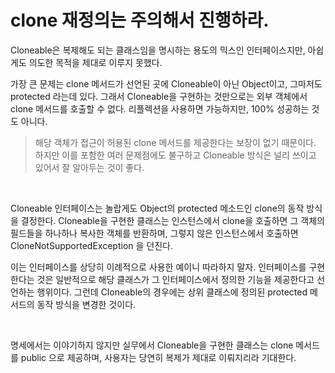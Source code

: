 # clone 재정의는 주의해서 진행하라.

Cloneable은 복제해도 되는 클래스임을 명시하는 용도의 믹스인 인터페이스지만, 아쉽게도 의도한 목적을 제대로 이루지 못했다.

가장 큰 문제는 clone 메서드가 선언된 곳에 Cloneable이 아닌 Object이고, 그마저도 protected 라는데 있다. 그래서 Cloneable을 구현하는 것만으로는 외부 객체에서 clone 메서드를 호출할 수 없다. 리플렉션을 사용하면 가능하지만, 100% 성공하는 것도 아니다. 

> 해당 객체가 접근이 허용된 clone 메서드를  제공한다는 보장이 없기 때문이다. 하지만 이를 포함한 여러 문제점에도 불구하고 Cloneable 방식은 널리 쓰이고 있어서 잘 알아두는 것이 좋다.


<br>

Cloneable 인터페이스는 놀랍게도 Object의 protected 메소드인 clone의 동작 방식을 결정한다. Cloneable을 구현한 클래스는 인스턴스에서 clone을 호출하면 그 객체의 필드들을 하나하나 복사한 객체를 반환하며, 그렇지 않은 인스턴스에서 호출하면 CloneNotSupportedException 을 던진다. 

이는 인터페이스를 상당히 이례적으로 사용한 예이니 따라하지 말자. 인터페이스를 구현한다는 것은 일반적으로 해당 클래스가 그 인터페이스에서 정의한 기능을 제공한다고 선언하는 행위이다. 
그런데 Cloneable의 경우에는 상위 클래스에 정의된 protected 메서드의 동작 방식을 변경한 것이다.

<br>

명세에서는 이야기하지 않지만 실무에서 Cloneable을 구현한 클래스는 clone 메서드를 public 으로 제공하며, 사용자는 당연히 복제가 제대로 이뤄지리라 기대한다.

